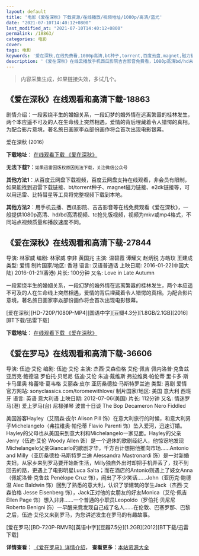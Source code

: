 ```yaml
---
layout: default
title: '电影《爱在深秋》下载资源/在线播放/视频地址/1080p/高清/蓝光'
date: "2021-07-10T14:40:12+0800"
last_modified_at: "2021-07-10T14:40:12+0800"
permalink: /18863/
categories: 电影
cover:
tags: 电影
keywords: '爱在深秋,在线免费看,1080p高清,bt种子,torrent,百度云盘,magnet,磁力链,迅雷下载资源'
description: '《爱在深秋》在线云播放手机西瓜影院吉吉影音免费看，1080p高清bd/hd未删减完整版和tc抢先枪版，mkv/mp4格式，附带bt/torrent种子、magnet/磁力链、百度云盘、网盘资源迅雷下载链接'
---
```


>内容采集生成，如果链接失效，多试几个。


## 《爱在深秋》在线观看和高清下载-18863

剧情介绍：一段萦绕半生的婚姻关系，一段幻梦的婚外情在远离繁嚣的桂林发生，两个本应遥不可及的人在生命线上突然相遇，爱情的背后埋藏着令人错愕的真相。为配合影片意境，著名旅日画家李焱部份画作将会首次出现电影银幕。


爱在深秋 (2016)

**下载地址**： [在线观看下载 《爱在深秋》](https://www.btbtdy.me/btdy/dy2679.html) 


**无法下载?**：`如果迅雷因版权原因无法下载，关注微信公众号 `

**其他方法1**：从百度云网盘下载视频，百度云网盘支持在线观看，非会员有限制，如果能找到迅雷下载链接、bt/torrent种子、magnet磁力链接、e2dk链接等，可以用迅雷、比特彗星等工具将完整视频下载到本地。

**其他方法2**：用手机云播、西瓜影院、吉吉影音等在线免费观看《爱在深秋》，一般提供1080p高清、hd/bd高清视频、tc抢先版视频，视频为mkv或mp4格式，不同站点视频质量和播放速度不同。


## 《爱在深秋》在线观看和高清下载-27844

导演: 林家威 编剧: 林家威 李非 黄国兆 主演: 温碧霞 谭耀文 赵炳锐 方皓玟 王建成 类型: 爱情 制片国家/地区: 香港 语言: 汉语普通话 上映日期: 2016-01-22(中国大陆) 2016-01-21(香港) 片长: 100分钟 又名: Love in Late Autumn

一段萦绕半生的婚姻关系，一段幻梦的婚外情在远离繁嚣的桂林发生，两个本应遥不可及的人在生命线上突然相遇，爱情的背后埋藏着令人错愕的真相。为配合影片意境，著名旅日画家李焱部份画作将会首次出现电影银幕。


[爱在深秋][HD-720P/1080P-MP4][国语中字][豆瓣4.3分][1.8GB/2.1GB][2016][BT下载/迅雷下载]

**下载地址**： [在线观看下载 《爱在深秋》](https://www.btdx8.com/torrent/love_in_late_autumn_2016.html) 


## 《爱在罗马》在线观看和高清下载-36606

导演: 伍迪·艾伦 编剧: 伍迪·艾伦 主演: 杰西·艾森伯格 艾伦·佩吉 佩内洛普·克鲁兹 亚历克·鲍德温 罗伯托·贝尼尼 伍迪·艾伦 朱迪·戴维斯 弗拉维奥·帕伦蒂 里卡多·斯卡马里奥 格蕾塔·葛韦格 艾丽森·皮尔 亚历桑德拉·马斯特罗兰迪 类型: 喜剧 爱情 官方网站: sonyclassics.com/toromewithlove/ 制片国家/地区: 美国 意大利 西班牙 语言: 英语 意大利语 上映日期: 2012-07-06(美国) 片长: 112分钟 又名: 情迷罗马(港) 爱上罗马(台) 尼禄弹琴 波普十日谈 The Bop Decameron Nero Fiddled

美国游客Hayley（艾丽森·皮尔 Alison Pill 饰）在意大利旅行的时候，和意大利男子Michelangelo（弗拉维奥·帕伦蒂 Flavio Parenti 饰）坠入爱河，迅速订婚。Hayley的父母也从美国来到意大利和Michelangelo一家见面。Hayley的父亲Jerry（伍迪·艾伦 Woody Allen 饰）是一个退休的歌剧经纪人，他惊讶地发现Michelangelo父亲Giancarlo的歌剧才华，千方百计想把他推向市场……Antonio and Milly（亚历桑德拉·马斯特罗兰迪 Alessandra Mastronardi 饰）是一对新婚夫妇，从家乡来到罗马要开始新生活，Milly独自外出时却把手机弄丢了，找不到回去的路，更遇上了电影明星Luca Salta；而在酒店的Antonio则遇上了妓女Anna（佩妮洛普·克鲁兹 Penélope Cruz 饰），闹出了不少笑话……John（亚历克·鲍德温 Alec Baldwin 饰）回到了熟悉的意大利，认识了学建筑的学生Jack（杰西·艾森伯格 Jesse Eisenberg 饰），Jack正对他的女朋友的好友Monica（艾伦·佩吉 Ellen Page 饰）想入非非……一个普通的小职员Leopoldo（罗伯托·贝尼尼 Roberto Benigni 饰）一早醒来竟发现自己成了名人……在伦敦、巴塞罗那、巴黎之后，伍迪·艾伦又来到罗马，为您讲述发生在罗马的有趣故事。


[爱在罗马][BD-720P-RMVB][英语中字][豆瓣7.5分][1.2GB][2012][BT下载/迅雷下载]

**详情查看**： [《爱在罗马》详情介绍](/movie/36606/)， **查看更多**：[本站资源大全](/movie/t/all/)

